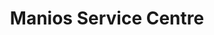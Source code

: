 ---
title: "Manios Service Centre"
url: /north-melbourne/manios-service-centre/
shop: car repair
---